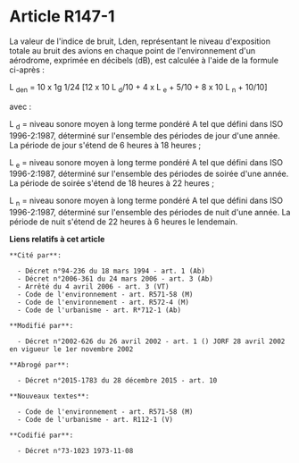# Article R147-1

La valeur de l'indice de bruit, Lden, représentant le niveau d'exposition totale au bruit des avions en chaque point de
l'environnement d'un aérodrome, exprimée en décibels (dB), est calculée à l'aide de la formule ci-après :

L
  <sub>den</sub> = 10 x 1g 1/24 [12 x 10 L
  <sub>d</sub>/10 + 4 x L
  <sub>e</sub> + 5/10 + 8 x 10 L
  <sub>n</sub> + 10/10]

avec :

L
  <sub>d</sub> = niveau sonore moyen à long terme pondéré A tel que défini dans ISO 1996-2:1987, déterminé sur l'ensemble des
périodes de jour d'une année. La période de jour s'étend de 6 heures à 18 heures ;

L
  <sub>e</sub> = niveau sonore moyen à long terme pondéré A tel que défini dans ISO 1996-2:1987, déterminé sur l'ensemble des
périodes de soirée d'une année. La période de soirée s'étend de 18 heures à 22 heures ;

L
  <sub>n</sub> = niveau sonore moyen à long terme pondéré A tel que défini dans ISO 1996-2:1987, déterminé sur l'ensemble des
périodes de nuit d'une année. La période de nuit s'étend de 22 heures à 6 heures le lendemain.

**Liens relatifs à cet article**

	**Cité par**:

	  - Décret n°94-236 du 18 mars 1994 - art. 1 (Ab)
	  - Décret n°2006-361 du 24 mars 2006 - art. 3 (Ab)
	  - Arrêté du 4 avril 2006 - art. 3 (VT)
	  - Code de l'environnement - art. R571-58 (M)
	  - Code de l'environnement - art. R572-4 (M)
	  - Code de l'urbanisme - art. R*712-1 (Ab)

	**Modifié par**:

	  - Décret n°2002-626 du 26 avril 2002 - art. 1 () JORF 28 avril 2002 en vigueur le 1er novembre 2002

	**Abrogé par**:

	  - Décret n°2015-1783 du 28 décembre 2015 - art. 10

	**Nouveaux textes**:

	  - Code de l'environnement - art. R571-58 (M)
	  - Code de l'urbanisme - art. R112-1 (V)

	**Codifié par**:

	  - Décret n°73-1023 1973-11-08
